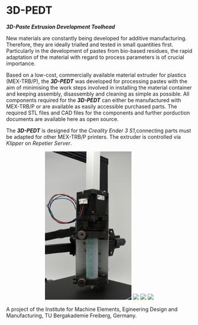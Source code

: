 # 3D-PEDT

***3D-Paste Extrusion Development Toolhead***

New materials are constantly being developed for additive manufacturing. Therefore, they are ideally trialled and tested in small quantities first. Particularly in the development of pastes from bio-based residues, the rapid adaptation of the material with regard to process parameters is of crucial importance.

Based on a low-cost, commercially available material extruder for plastics (MEX-TRB/P), the ***3D-PEDT*** was developed for processing pastes with the aim of minimising the work steps involved in installing the material container and keeping assembly, disassembly and cleaning as simple as possible. 
All components required for the ***3D-PEDT*** can either be manufactured with MEX-TRB/P or are available as easily accessible purchased parts. The required STL files and CAD files for the components and further porduction documents are available here as open source. 

The ***3D-PEDT*** is designed for the _Creality Ender 3 S1_,connecting parts must be adapted for other MEX-TRB/P printers. The extruder is controlled via _Klipper_ on _Repetier Server_. 

<p align="center">
  <img src="Images/3D-PEDT_1.JPG" height="400">
  <img src="Images/3D-PEDT_2.JPG" height="400">
  <img src="Images/3D-PEDT_3.JPG" height="400">
  <img src="Images/3D-PEDT_4.JPG" height="527">
</p>

<p align="left">
  A project of the Institute for Machine Elements, Egineering Design and Manufacturing, TU Bergakademie Freiberg, Germany.
</p>

